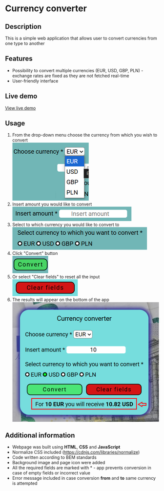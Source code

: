 # Currency converter

## Description
This is a simple web application that allows user to convert currencies from one type to another

## Features
- Possibility to convert multiple currencies (EUR, USD, GBP, PLN) - exchange rates are fixed as they are not fetched real-time 
- User-friendly interface

## Live demo
[View live demo](patkolino.github.io/CurrencyExchange/)

## Usage
1. From the drop-down menu choose the currency from which you wish to convert <div>!["From" currency drop down menu](images/fromcurrency.png)</div>
2. Insert amount you would like to convert <div>![Input field to insert amount you want to convert](images/amount.png)</div>
3. Select to which currency you would like to convert to <div>
![Option to select desired currency](images/tocurrency.png)</div>
4. Click "Convert" button <div>![Conver button](images/convertbutton.png)</div>
5. Or select "Clear fields" to reset all the input <div>![Clear button](images/clear.png)</div>
6. The results will appear on the bottom of the app <div>![Result](images/results.png)</div>

## Additional information
- Webpage was built using **HTML**, **CSS** and **JavaScript**
- Normalize CSS included (https://cdnjs.com/libraries/normalize) 
- Code written according to BEM standards
- Background image and page icon were added
- All the required fields are marked with * - app prevents conversion in case of empty fields or incorrect value
- Error message included in case conversion **from** and **to** same currency is attempted

